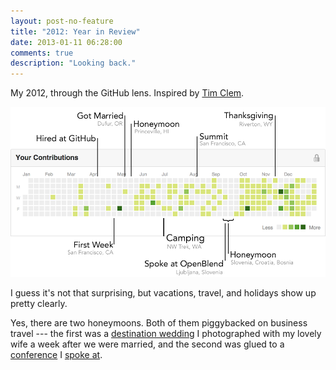 ```yaml
---
layout: post-no-feature
title: "2012: Year in Review"
date: 2013-01-11 06:28:00
comments: true
description: "Looking back."
---
```


My 2012, through the GitHub lens.  Inspired by [Tim Clem](https://github.com/blog/1360-introducing-contributions).

[![Annotated GitHub Contributions Chart](/images/contributions-2012.png)](/images/contributions-2012.png)

I guess it's not that surprising, but vacations, travel, and holidays show up pretty clearly.

Yes, there are two honeymoons.
Both of them piggybacked on business travel --- the first was a [destination wedding](http://www.beckyjenson.com/2012/06/hawaiian-simplicity/) I photographed with my lovely wife a week after we were married, and the second was glued to a [conference](http://www.openblend.org/en/home) I [spoke at](/talks/openblend.html).
